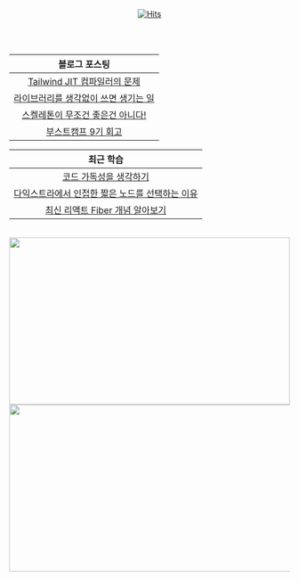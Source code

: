 <div align="center">
  <a href="https://hits.sh/github.com/yiseungyun/hits/"><img alt="Hits" src="https://hits.sh/github.com/yiseungyun/hits.svg?style=for-the-badge&label=%EB%93%9C%EB%AE%A4%EB%AF%B8&color=85c576&labelColor=d8d8d8&logo=Iconify"/></a>
  
  <br/><br/>
 
  |블로그 포스팅|
  |:-:|
  |[Tailwind JIT 컴파일러의 문제](https://velog.io/@yiseungyun/%EB%B9%84%EB%94%94%EC%98%A4-%EB%A0%88%EC%9D%B4%EC%95%84%EC%9B%83%EC%9D%84-%EC%A2%80-%EB%8D%94-%EC%9C%A0%EC%97%B0%ED%95%98%EA%B2%8C-%EC%88%98%EC%A0%95%ED%95%98%EC%9E%90-feat.-tailwind-JIT-%EC%BB%B4%ED%8C%8C%EC%9D%BC%EB%9F%AC)|
  |[라이브러리를 생각없이 쓰면 생기는 일](https://velog.io/@yiseungyun/%ED%8E%B8%ED%95%98%EB%8B%A4%EA%B3%A0-%EB%9D%BC%EC%9D%B4%EB%B8%8C%EB%9F%AC%EB%A6%AC-%EC%93%B0%EB%A9%B4-%EC%A0%80%EC%B2%98%EB%9F%BC-%EC%82%BD%EC%A7%88%ED%95%B4%EC%9A%94-feat.-react-icons)|
  |[스켈레톤이 무조건 좋은건 아니다!](https://velog.io/@yiseungyun/%EB%A1%9C%EB%94%A9-%ED%99%94%EB%A9%B4%EC%9D%84-%EC%96%B4%EB%96%BB%EA%B2%8C-%EB%B3%B4%EC%97%AC%EC%A4%84%EA%B9%8C)|
  |[부스트캠프 9기 회고](https://velog.io/@yiseungyun/%EB%B6%80%EC%8A%A4%ED%8A%B8%EC%BA%A0%ED%94%84-9%EA%B8%B0%EB%A5%BC-%EB%A7%88%EC%B9%98%EB%A9%B0)|

  |최근 학습|
  |:-:|
  |[코드 가독성을 생각하기](https://github.com/yiseungyun/Preview.refactor/pull/6)|
  |[다익스트라에서 인접한 짧은 노드를 선택하는 이유](https://velog.io/@yiseungyun/%EB%8B%A4%EC%9D%B5%EC%8A%A4%ED%8A%B8%EB%9D%BC%EC%97%90%EC%84%9C-%EC%B5%9C%EB%8B%A8-%EA%B1%B0%EB%A6%AC%EA%B0%80-%EC%A7%A7%EC%9D%80-%EB%85%B8%EB%93%9C%EB%A5%BC-%EC%84%A0%ED%83%9D%ED%95%98%EB%8A%94-%EC%9D%B4%EC%9C%A0%EB%8A%94-%EB%AC%B4%EC%97%87%EC%9D%BC%EA%B9%8C)|
  |[최신 리액트 Fiber 개념 알아보기](https://velog.io/@yiseungyun/%EB%A6%AC%EC%95%A1%ED%8A%B8%EC%9D%98-Fiber%EB%A5%BC-%EB%AA%A8%EB%A5%B4%EB%8A%94-Chill-guy%EC%9D%BC-%EB%95%8C)|

  <br/>
  
  <a href="https://github.com/devxb/gitanimals">
  <img
    src="https://render.gitanimals.org/farms/yiseungyun"
    width="100%"
    height="300"
  />
  </a>
 

<br/>
<a href="https://www.solve-nyang.com"><img src="https://api.solve-nyang.com/compose/bentorii" width="600" height="300"/></a>

</div>
